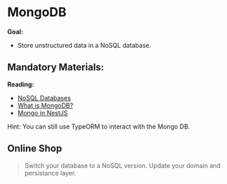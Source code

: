 # MongoDB
  
**Goal:**
- Store unstructured data in a NoSQL database.

## Mandatory Materials:

**Reading:**
- [NoSQL Databases](https://searchdatamanagement.techtarget.com/definition/NoSQL-Not-Only-SQL)
- [What is MongoDB?](https://www.mongodb.com/what-is-mongodb)
- [Mongo in NestJS](https://docs.nestjs.com/techniques/mongodb)

Hint: You can still use TypeORM to interact with the Mongo DB.

## Online Shop
> Switch your database to a NoSQL version. Update your domain and persistance layer.